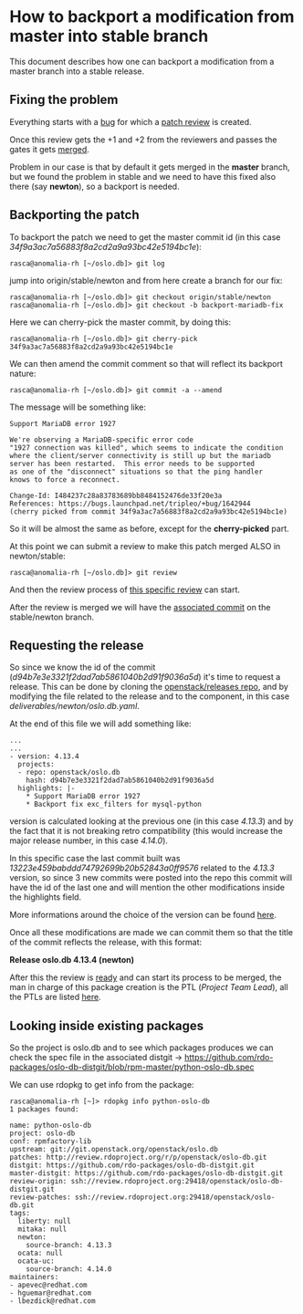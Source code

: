 How to backport a modification from master into stable branch
=============================================================

This document describes how one can backport a modification from a master branch into a stable release.

Fixing the problem
------------------

Everything starts with a [bug](https://bugs.launchpad.net/tripleo/+bug/1642944) for which a [patch review](https://review.openstack.org/#/c/400269/) is created.

Once this review gets the +1 and +2 from the reviewers and passes the gates it gets [merged](https://github.com/openstack/oslo.db/commit/34f9a3ac7a56883f8a2cd2a9a93bc42e5194bc1e).

Problem in our case is that by default it gets merged in the **master** branch, but we found the problem in stable and we need to have this fixed also there (say **newton**), so a backport is needed.

Backporting the patch
---------------------

To backport the patch we need to get the master commit id (in this case *34f9a3ac7a56883f8a2cd2a9a93bc42e5194bc1e*):

    rasca@anomalia-rh [~/oslo.db]> git log

jump into origin/stable/newton and from here create a branch for our fix:

    rasca@anomalia-rh [~/oslo.db]> git checkout origin/stable/newton 
    rasca@anomalia-rh [~/oslo.db]> git checkout -b backport-mariadb-fix

Here we can cherry-pick the master commit, by doing this:

    rasca@anomalia-rh [~/oslo.db]> git cherry-pick 34f9a3ac7a56883f8a2cd2a9a93bc42e5194bc1e

We can then amend the commit comment so that will reflect its backport nature:

    rasca@anomalia-rh [~/oslo.db]> git commit -a --amend

The message will be something like:

    Support MariaDB error 1927
    
    We're observing a MariaDB-specific error code
    "1927 connection was killed", which seems to indicate the condition
    where the client/server connectivity is still up but the mariadb
    server has been restarted.  This error needs to be supported
    as one of the "disconnect" situations so that the ping handler
    knows to force a reconnect.
    
    Change-Id: I484237c28a83783689bb8484152476de33f20e3a
    References: https://bugs.launchpad.net/tripleo/+bug/1642944
    (cherry picked from commit 34f9a3ac7a56883f8a2cd2a9a93bc42e5194bc1e)
 
So it will be almost the same as before, except for the **cherry-picked** part.

At this point we can submit a review to make this patch merged ALSO in newton/stable:

    rasca@anomalia-rh [~/oslo.db]> git review

And then the review process of [this specific review](https://review.openstack.org/#/c/402669/) can start.

After the review is merged we will have the [associated commit](https://github.com/openstack/oslo.db/commit/d94b7e3e3321f2dad7ab5861040b2d91f9036a5d) on the stable/newton branch.

Requesting the release
----------------------

So since we know the id of the commit (*d94b7e3e3321f2dad7ab5861040b2d91f9036a5d*) it's time to request a release. This can be done by cloning the [openstack/releases repo](https://github.com/openstack/releases), and by modifying the file related to the release and to the component, in this case *deliverables/newton/oslo.db.yaml*.

At the end of this file we will add something like:

    ...
    ...
    - version: 4.13.4
      projects:
      - repo: openstack/oslo.db
        hash: d94b7e3e3321f2dad7ab5861040b2d91f9036a5d
      highlights: |-
        * Support MariaDB error 1927
        * Backport fix exc_filters for mysql-python

version is calculated looking at the previous one (in this case *4.13.3*) and by the fact that it is not breaking retro compatibility (this would increase the major release number, in this case *4.14.0*).

In this specific case the last commit built was *13223e459babddd74792699b20b52843a0ff9576* related to the *4.13.3* version, so since 3 new commits were posted into the repo this commit will have the id of the last one and will mention the other modifications inside the highlights field.

More informations around the choice of the version can be found [here](https://github.com/openstack/releases/blob/master/README.rst).

Once all these modifications are made we can commit them so that the title of the commit reflects the release, with this format:

**Release oslo.db 4.13.4 (newton)**

After this the review is [ready](https://review.openstack.org/#/c/404289/) and can start its process to be merged, the man in charge of this package creation is the PTL (*Project Team Lead*), all the PTLs are listed [here](https://wiki.openstack.org/wiki/CrossProjectLiaisons#Release_management).

Looking inside existing packages
--------------------------------

So the project is oslo.db and to see which packages produces we can check the spec file in the associated distgit -> https://github.com/rdo-packages/oslo-db-distgit/blob/rpm-master/python-oslo-db.spec

We can use rdopkg to get info from the package:

    rasca@anomalia-rh [~]> rdopkg info python-oslo-db
    1 packages found:
    
    name: python-oslo-db
    project: oslo-db
    conf: rpmfactory-lib
    upstream: git://git.openstack.org/openstack/oslo.db
    patches: http://review.rdoproject.org/r/p/openstack/oslo-db.git
    distgit: https://github.com/rdo-packages/oslo-db-distgit.git
    master-distgit: https://github.com/rdo-packages/oslo-db-distgit.git
    review-origin: ssh://review.rdoproject.org:29418/openstack/oslo-db-distgit.git
    review-patches: ssh://review.rdoproject.org:29418/openstack/oslo-db.git
    tags:
      liberty: null
      mitaka: null
      newton:
        source-branch: 4.13.3
      ocata: null
      ocata-uc:
        source-branch: 4.14.0
    maintainers: 
    - apevec@redhat.com
    - hguemar@redhat.com
    - lbezdick@redhat.com
    

